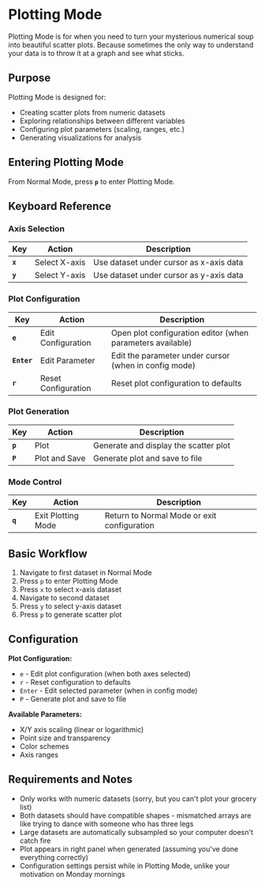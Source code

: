 # Plotting Mode

Plotting Mode is for when you need to turn your mysterious numerical soup into beautiful scatter plots. Because sometimes the only way to understand your data is to throw it at a graph and see what sticks.

## Purpose

Plotting Mode is designed for:
- Creating scatter plots from numeric datasets
- Exploring relationships between different variables
- Configuring plot parameters (scaling, ranges, etc.)
- Generating visualizations for analysis

## Entering Plotting Mode

From Normal Mode, press **`p`** to enter Plotting Mode.

## Keyboard Reference

### Axis Selection

| Key | Action | Description |
|-----|--------|-------------|
| **`x`** | Select X-axis | Use dataset under cursor as x-axis data |
| **`y`** | Select Y-axis | Use dataset under cursor as y-axis data |

### Plot Configuration

| Key | Action | Description |
|-----|--------|-------------|
| **`e`** | Edit Configuration | Open plot configuration editor (when parameters available) |
| **`Enter`** | Edit Parameter | Edit the parameter under cursor (when in config mode) |
| **`r`** | Reset Configuration | Reset plot configuration to defaults |

### Plot Generation

| Key | Action | Description |
|-----|--------|-------------|
| **`p`** | Plot | Generate and display the scatter plot |
| **`P`** | Plot and Save | Generate plot and save to file |

### Mode Control

| Key | Action | Description |
|-----|--------|-------------|
| **`q`** | Exit Plotting Mode | Return to Normal Mode or exit configuration |

## Basic Workflow

1. Navigate to first dataset in Normal Mode
2. Press `p` to enter Plotting Mode  
3. Press `x` to select x-axis dataset
4. Navigate to second dataset
5. Press `y` to select y-axis dataset
6. Press `p` to generate scatter plot

## Configuration

**Plot Configuration:**
- `e` - Edit plot configuration (when both axes selected)
- `r` - Reset configuration to defaults
- `Enter` - Edit selected parameter (when in config mode)
- `P` - Generate plot and save to file

**Available Parameters:**
- X/Y axis scaling (linear or logarithmic)
- Point size and transparency
- Color schemes
- Axis ranges

## Requirements and Notes

- Only works with numeric datasets (sorry, but you can't plot your grocery list)
- Both datasets should have compatible shapes - mismatched arrays are like trying to dance with someone who has three legs
- Large datasets are automatically subsampled so your computer doesn't catch fire
- Plot appears in right panel when generated (assuming you've done everything correctly)
- Configuration settings persist while in Plotting Mode, unlike your motivation on Monday mornings